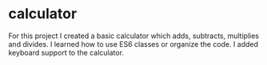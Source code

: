 # calculator

For this project I created a basic calculator which adds, subtracts, multiplies and divides. I learned how to use ES6 classes or organize the code. I added keyboard support to the calculator. 